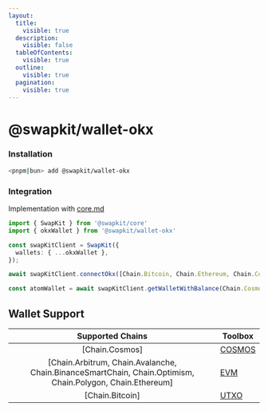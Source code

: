 ```yaml
---
layout:
  title:
    visible: true
  description:
    visible: false
  tableOfContents:
    visible: true
  outline:
    visible: true
  pagination:
    visible: true
---
```


# @swapkit/wallet-okx

### **Installation**

```bash
<pnpm|bun> add @swapkit/wallet-okx
```

### Integration

Implementation with [core.md](../packages/core.md "mention")

```typescript
import { SwapKit } from '@swapkit/core'
import { okxWallet } from '@swapkit/wallet-okx'

const swapKitClient = SwapKit({
  wallets: { ...okxWallet },
});

await swapKitClient.connectOkx([Chain.Bitcoin, Chain.Ethereum, Chain.Cosmos])

const atomWallet = await swapKitClient.getWalletWithBalance(Chain.Cosmos)
```

## Wallet Support

<table data-full-width="false"><thead><tr><th width="614" align="center">Supported Chains</th><th>Toolbox</th></tr></thead><tbody><tr><td align="center">[Chain.Cosmos]</td><td><a href="../toolboxes/swapkit-toolbox-cosmos.md">COSMOS</a></td></tr><tr><td align="center">[Chain.Arbitrum, Chain.Avalanche, Chain.BinanceSmartChain, Chain.Optimism, Chain.Polygon, Chain.Ethereum]</td><td><a href="../toolboxes/swapkit-toolbox-evm.md">EVM</a></td></tr><tr><td align="center">[Chain.Bitcoin]</td><td><a href="../toolboxes/swapkit-toolbox-utxo.md">UTXO</a></td></tr></tbody></table>

